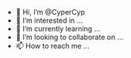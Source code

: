 - 👋 Hi, I’m @CyperCyp
- 👀 I’m interested in ...
- 🌱 I’m currently learning ...
- 💞️ I’m looking to collaborate on ...
- 📫 How to reach me ...

<!---
CyperCyp/CyperCyp is a ✨ special ✨ repository because its `README.md` (this file) appears on your GitHub profile.
You can click the Preview link to take a look at your changes.
--->
